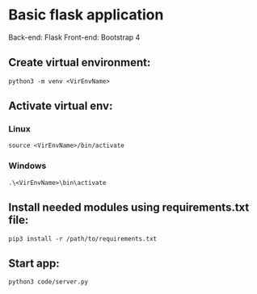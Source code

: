 # Basic flask application
Back-end: Flask
Front-end: Bootstrap 4

## Create virtual environment:
    python3 -m venv <VirEnvName>

## Activate virtual env:
### Linux
    source <VirEnvName>/bin/activate
### Windows
    .\<VirEnvName>\bin\activate

## Install needed modules using requirements.txt file:
    pip3 install -r /path/to/requirements.txt

## Start app:
    python3 code/server.py
